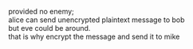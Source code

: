 provided no enemy;  
alice can send unencrypted plaintext message to bob  
but eve could be around.  
that is why encrypt the message and send it to mike  
